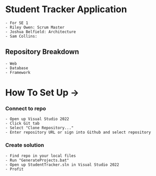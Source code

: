 # Student Tracker Application
    - For SE 1
    - Riley Owen: Scrum Master
    - Joshua Belfield: Architecture
    - Sam Collins: 
## Repository Breakdown
    - Web
    - Database
    - Framework

# How To Set Up ->
### Connect to repo
    - Open up Visual Studio 2022
    - Click Git tab 
    - Select "Clone Repository..."
    - Enter repository URL or sign into Github and select repository

### Create solution
    - Find repo in your local files
    - Run "GenerateProjects.bat"
    - Open up StudentTracker.sln in Visual Studio 2022
    - Profit
